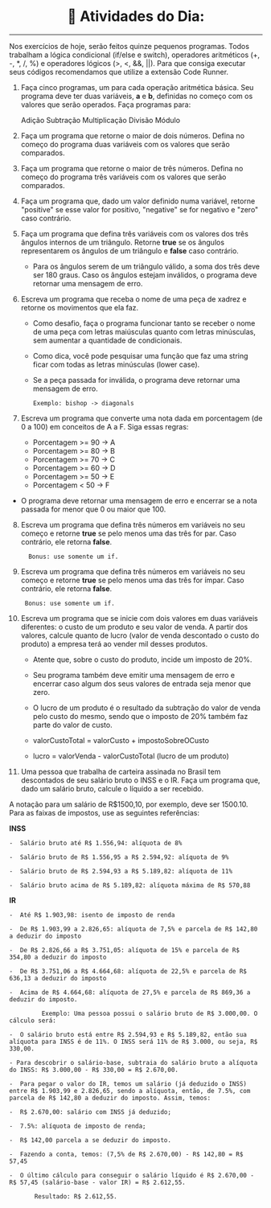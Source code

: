 <h1 align="center">📗 Atividades do Dia:</h1>

---

Nos exercícios de hoje, serão feitos quinze pequenos programas. Todos trabalham a lógica condicional (if/else e switch), operadores aritméticos (+, -, *, /, %) e operadores lógicos (>, <, &&, ||). Para que consiga executar seus códigos recomendamos que utilize a extensão Code Runner.

1. Faça cinco programas, um para cada operação aritmética básica. Seu programa deve ter duas variáveis, **a** e **b**, definidas no começo com os valores que serão operados. Faça programas para:


    Adição
      Subtração
        Multiplicação
          Divisão
            Módulo

2. Faça um programa que retorne o maior de dois números. Defina no começo do programa duas variáveis com os valores que serão comparados.

3. Faça um programa que retorne o maior de três números. Defina no começo do programa três variáveis com os valores que serão comparados.
   
4. Faça um programa que, dado um valor definido numa variável, retorne "positive" se esse valor for positivo, "negative" se for negativo e "zero" caso contrário.
  
5. Faça um programa que defina três variáveis com os valores dos três ângulos internos de um triângulo. Retorne **true** se os ângulos representarem os ângulos de um triângulo e **false** caso contrário.
  
   - Para os ângulos serem de um triângulo válido, a soma dos três deve ser 180 graus. Caso os ângulos estejam inválidos, o programa deve retornar uma mensagem de erro.

6. Escreva um programa que receba o nome de uma peça de xadrez e retorne os movimentos que ela faz.
  
   - Como desafio, faça o programa funcionar tanto se receber o nome de uma peça com letras maiúsculas quanto com letras minúsculas, sem aumentar a quantidade de condicionais.

   - Como dica, você pode pesquisar uma função que faz uma string ficar com todas as letras minúsculas (lower case).

   - Se a peça passada for inválida, o programa deve retornar uma mensagem de erro.

       
         Exemplo: bishop -> diagonals

7. Escreva um programa que converte uma nota dada em porcentagem (de 0 a 100) em conceitos de A a F. Siga essas regras:

   - Porcentagem >= 90 -> A
   - Porcentagem >= 80 -> B
   - Porcentagem >= 70 -> C
   - Porcentagem >= 60 -> D
   - Porcentagem >= 50 -> E
   - Porcentagem < 50 -> F
  
- O programa deve retornar uma mensagem de erro e encerrar se a nota passada for menor que 0 ou maior que 100.

8. Escreva um programa que defina três números em variáveis no seu começo e retorne **true** se pelo menos uma das três for par. Caso contrário, ele retorna **false**.

         Bonus: use somente um if.

9.  Escreva um programa que defina três números em variáveis no seu começo e retorne **true** se pelo menos uma das três for ímpar. Caso contrário, ele retorna **false**.

         Bonus: use somente um if.

10. Escreva um programa que se inicie com dois valores em duas variáveis diferentes: o custo de um produto e seu valor de venda. A partir dos valores, calcule quanto de lucro (valor de venda descontado o custo do produto) a empresa terá ao vender mil desses produtos.

    -  Atente que, sobre o custo do produto, incide um imposto de 20%.

    -  Seu programa também deve emitir uma mensagem de erro e encerrar caso algum dos seus valores de entrada seja menor que zero.

    -  O lucro de um produto é o resultado da subtração do valor de venda pelo custo do mesmo, sendo que o imposto de 20% também faz parte do valor de custo.

    -    valorCustoTotal = valorCusto + impostoSobreOCusto

    -    lucro = valorVenda - valorCustoTotal (lucro de um 
    produto)

11. Uma pessoa que trabalha de carteira assinada no Brasil tem descontados de seu salário bruto o INSS e o IR. Faça um programa que, dado um salário bruto, calcule o líquido a ser recebido.

  A notação para um salário de R$1500,10, por exemplo, deve ser 1500.10. Para as faixas de impostos, use as seguintes referências:

  **INSS**

    -  Salário bruto até R$ 1.556,94: alíquota de 8%

    -  Salário bruto de R$ 1.556,95 a R$ 2.594,92: alíquota de 9%

    -  Salário bruto de R$ 2.594,93 a R$ 5.189,82: alíquota de 11%

    -  Salário bruto acima de R$ 5.189,82: alíquota máxima de R$ 570,88
  
  **IR**

    -  Até R$ 1.903,98: isento de imposto de renda

    -  De R$ 1.903,99 a 2.826,65: alíquota de 7,5% e parcela de R$ 142,80 a deduzir do imposto

    -  De R$ 2.826,66 a R$ 3.751,05: alíquota de 15% e parcela de R$ 354,80 a deduzir do imposto

    -  De R$ 3.751,06 a R$ 4.664,68: alíquota de 22,5% e parcela de R$ 636,13 a deduzir do imposto

    -  Acima de R$ 4.664,68: alíquota de 27,5% e parcela de R$ 869,36 a deduzir do imposto.

             Exemplo: Uma pessoa possui o salário bruto de R$ 3.000,00. O cálculo será:

    -  O salário bruto está entre R$ 2.594,93 e R$ 5.189,82, então sua alíquota para INSS é de 11%. O INSS será 11% de R$ 3.000, ou seja, R$ 330,00.

    - Para descobrir o salário-base, subtraia do salário bruto a alíquota do INSS: R$ 3.000,00 - R$ 330,00 = R$ 2.670,00.

    -  Para pegar o valor do IR, temos um salário (já deduzido o INSS) entre R$ 1.903,99 e 2.826,65, sendo a alíquota, então, de 7.5%, com parcela de R$ 142,80 a deduzir do imposto. Assim, temos:

    -  R$ 2.670,00: salário com INSS já deduzido;

    -  7.5%: alíquota de imposto de renda;

    -  R$ 142,00 parcela a se deduzir do imposto.

    -  Fazendo a conta, temos: (7,5% de R$ 2.670,00) - R$ 142,80 = R$ 57,45

    -  O último cálculo para conseguir o salário líquido é R$ 2.670,00 - R$ 57,45 (salário-base - valor IR) = R$ 2.612,55.
  
           Resultado: R$ 2.612,55.